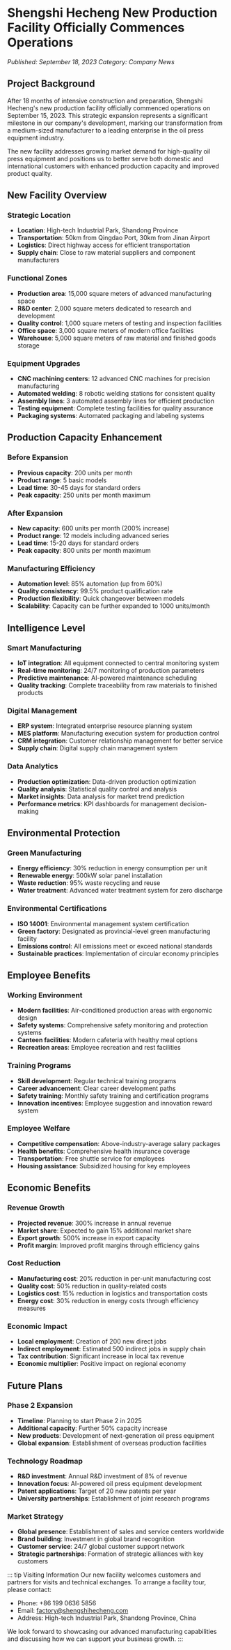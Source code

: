 # Shengshi Hecheng New Production Facility Officially Commences Operations

*Published: September 18, 2023*
*Category: Company News*

## Project Background

After 18 months of intensive construction and preparation, Shengshi Hecheng's new production facility officially commenced operations on September 15, 2023. This strategic expansion represents a significant milestone in our company's development, marking our transformation from a medium-sized manufacturer to a leading enterprise in the oil press equipment industry.

The new facility addresses growing market demand for high-quality oil press equipment and positions us to better serve both domestic and international customers with enhanced production capacity and improved product quality.

## New Facility Overview

### Strategic Location
- **Location**: High-tech Industrial Park, Shandong Province
- **Transportation**: 50km from Qingdao Port, 30km from Jinan Airport
- **Logistics**: Direct highway access for efficient transportation
- **Supply chain**: Close to raw material suppliers and component manufacturers

### Functional Zones
- **Production area**: 15,000 square meters of advanced manufacturing space
- **R&D center**: 2,000 square meters dedicated to research and development
- **Quality control**: 1,000 square meters of testing and inspection facilities
- **Office space**: 3,000 square meters of modern office facilities
- **Warehouse**: 5,000 square meters of raw material and finished goods storage

### Equipment Upgrades
- **CNC machining centers**: 12 advanced CNC machines for precision manufacturing
- **Automated welding**: 8 robotic welding stations for consistent quality
- **Assembly lines**: 3 automated assembly lines for efficient production
- **Testing equipment**: Complete testing facilities for quality assurance
- **Packaging systems**: Automated packaging and labeling systems

## Production Capacity Enhancement

### Before Expansion
- **Previous capacity**: 200 units per month
- **Product range**: 5 basic models
- **Lead time**: 30-45 days for standard orders
- **Peak capacity**: 250 units per month maximum

### After Expansion
- **New capacity**: 600 units per month (200% increase)
- **Product range**: 12 models including advanced series
- **Lead time**: 15-20 days for standard orders
- **Peak capacity**: 800 units per month maximum

### Manufacturing Efficiency
- **Automation level**: 85% automation (up from 60%)
- **Quality consistency**: 99.5% product qualification rate
- **Production flexibility**: Quick changeover between models
- **Scalability**: Capacity can be further expanded to 1000 units/month

## Intelligence Level

### Smart Manufacturing
- **IoT integration**: All equipment connected to central monitoring system
- **Real-time monitoring**: 24/7 monitoring of production parameters
- **Predictive maintenance**: AI-powered maintenance scheduling
- **Quality tracking**: Complete traceability from raw materials to finished products

### Digital Management
- **ERP system**: Integrated enterprise resource planning system
- **MES platform**: Manufacturing execution system for production control
- **CRM integration**: Customer relationship management for better service
- **Supply chain**: Digital supply chain management system

### Data Analytics
- **Production optimization**: Data-driven production optimization
- **Quality analysis**: Statistical quality control and analysis
- **Market insights**: Data analysis for market trend prediction
- **Performance metrics**: KPI dashboards for management decision-making

## Environmental Protection

### Green Manufacturing
- **Energy efficiency**: 30% reduction in energy consumption per unit
- **Renewable energy**: 500kW solar panel installation
- **Waste reduction**: 95% waste recycling and reuse
- **Water treatment**: Advanced water treatment system for zero discharge

### Environmental Certifications
- **ISO 14001**: Environmental management system certification
- **Green factory**: Designated as provincial-level green manufacturing facility
- **Emissions control**: All emissions meet or exceed national standards
- **Sustainable practices**: Implementation of circular economy principles

## Employee Benefits

### Working Environment
- **Modern facilities**: Air-conditioned production areas with ergonomic design
- **Safety systems**: Comprehensive safety monitoring and protection systems
- **Canteen facilities**: Modern cafeteria with healthy meal options
- **Recreation areas**: Employee recreation and rest facilities

### Training Programs
- **Skill development**: Regular technical training programs
- **Career advancement**: Clear career development paths
- **Safety training**: Monthly safety training and certification programs
- **Innovation incentives**: Employee suggestion and innovation reward system

### Employee Welfare
- **Competitive compensation**: Above-industry-average salary packages
- **Health benefits**: Comprehensive health insurance coverage
- **Transportation**: Free shuttle service for employees
- **Housing assistance**: Subsidized housing for key employees

## Economic Benefits

### Revenue Growth
- **Projected revenue**: 300% increase in annual revenue
- **Market share**: Expected to gain 15% additional market share
- **Export growth**: 500% increase in export capacity
- **Profit margin**: Improved profit margins through efficiency gains

### Cost Reduction
- **Manufacturing cost**: 20% reduction in per-unit manufacturing cost
- **Quality cost**: 50% reduction in quality-related costs
- **Logistics cost**: 15% reduction in logistics and transportation costs
- **Energy cost**: 30% reduction in energy costs through efficiency measures

### Economic Impact
- **Local employment**: Creation of 200 new direct jobs
- **Indirect employment**: Estimated 500 indirect jobs in supply chain
- **Tax contribution**: Significant increase in local tax revenue
- **Economic multiplier**: Positive impact on regional economy

## Future Plans

### Phase 2 Expansion
- **Timeline**: Planning to start Phase 2 in 2025
- **Additional capacity**: Further 50% capacity increase
- **New products**: Development of next-generation oil press equipment
- **Global expansion**: Establishment of overseas production facilities

### Technology Roadmap
- **R&D investment**: Annual R&D investment of 8% of revenue
- **Innovation focus**: AI-powered oil press equipment development
- **Patent applications**: Target of 20 new patents per year
- **University partnerships**: Establishment of joint research programs

### Market Strategy
- **Global presence**: Establishment of sales and service centers worldwide
- **Brand building**: Investment in global brand recognition
- **Customer service**: 24/7 global customer support network
- **Strategic partnerships**: Formation of strategic alliances with key customers

::: tip Visiting Information
Our new facility welcomes customers and partners for visits and technical exchanges. To arrange a facility tour, please contact:
- Phone: +86 199 0636 5856
- Email: factory@shengshihecheng.com
- Address: High-tech Industrial Park, Shandong Province, China

We look forward to showcasing our advanced manufacturing capabilities and discussing how we can support your business growth.
:::